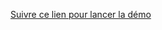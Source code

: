 [Suivre ce lien pour lancer la démo](https://swann-oukina-etu.pedaweb.univ-amu.fr/LoaderDV/index.html)
